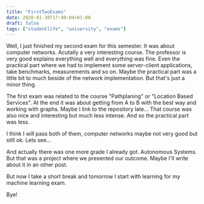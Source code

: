 ```yaml
---
title: "FirstTwoExams"
date: 2020-01-30T17:49:04+01:00
draft: false
tags: ["studentlife", "university", "exams"]
---
```


Well, I just finished my second exam for this semester. It was about computer networks. Acutally a very interesting course. The professor is very good explains everything well and everything was fine. Even the practical part where we had to implement some server-client applications, take benchmarks, measurements and so on. Maybe the practical part was a little bit to much beside of the network implementation. But that's just a minor thing.

The first exam was related to the course "Pathplaning" or "Location Based Services". At the end it was about getting from A to B with the best way and working with graphs. Maybe I link to the repository late...
That course was also nice and interesting but much less intense. And so the practical part was less.

I think I will pass both of them, computer networks maybe not very good but still ok. Lets see...

And actually there was one more grade I already got. Autonomous Systems. But that was a project where we presented our outcome. Maybe I'll write about it in an other post.

But now I take a short break and tomorrow I start with learning for my machine learning exam.

Bye!
